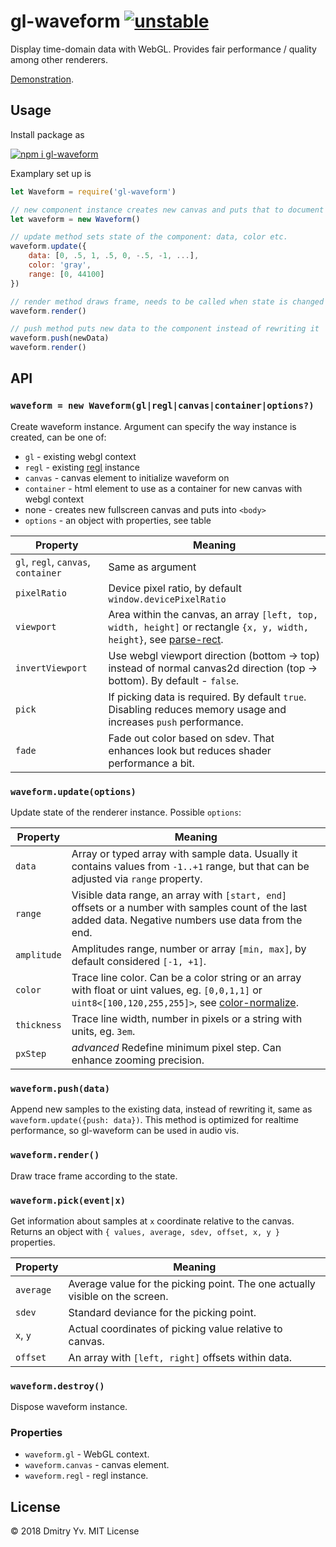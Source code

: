# gl-waveform [![unstable](https://img.shields.io/badge/stability-unstable-green.svg)](http://github.com/badges/stability-badges)

Display time-domain data with WebGL. Provides fair performance / quality among other renderers.

[Demonstration](https://a-vis.github.io/gl-waveform).

## Usage

Install package as

[![npm i gl-waveform](https://nodei.co/npm/gl-waveform.png?mini=true)](https://npmjs.org/package/gl-waveform/)

Examplary set up is

```js
let Waveform = require('gl-waveform')

// new component instance creates new canvas and puts that to document
let waveform = new Waveform()

// update method sets state of the component: data, color etc.
waveform.update({
	data: [0, .5, 1, .5, 0, -.5, -1, ...],
	color: 'gray',
	range: [0, 44100]
})

// render method draws frame, needs to be called when state is changed
waveform.render()

// push method puts new data to the component instead of rewriting it
waveform.push(newData)
waveform.render()
```

## API

### `waveform = new Waveform(gl|regl|canvas|container|options?)`

Create waveform instance. Argument can specify the way instance is created, can be one of:

* `gl` - existing webgl context
* `regl` - existing [regl](https://ghub.io/regl) instance
* `canvas` - canvas element to initialize waveform on
* `container` - html element to use as a container for new canvas with webgl context
* none - creates new fullscreen canvas and puts into `<body>`
* `options` - an object with properties, see table

Property | Meaning
---|---
`gl`, `regl`, `canvas`, `container` | Same as argument
`pixelRatio` | Device pixel ratio, by default `window.devicePixelRatio`
`viewport` 		| Area within the canvas, an array `[left, top, width, height]` or rectangle `{x, y, width, height}`, see [parse-rect](https://ghub.io/parse-rect).
`invertViewport` | Use webgl viewport direction (bottom → top) instead of normal canvas2d direction (top → bottom). By default - `false`.
`pick` | If picking data is required. By default `true`. Disabling reduces memory usage and increases `push` performance.
`fade` 			| Fade out color based on sdev. That enhances look but reduces shader performance a bit.

### `waveform.update(options)`

Update state of the renderer instance. Possible `options`:

Property | Meaning
---|---
`data`			| Array or typed array with sample data. Usually it contains values from `-1..+1` range, but that can be adjusted via `range` property.
`range`			| Visible data range, an array with `[start, end]` offsets or a number with samples count of the last added data. Negative numbers use data from the end.
`amplitude` 	| Amplitudes range, number or array `[min, max]`, by default considered `[-1, +1]`.
`color` 		| Trace line color. Can be a color string or an array with float or uint values, eg. `[0,0,1,1]` or `uint8<[100,120,255,255]>`, see [color-normalize](https://ghub.io/color-normalize).
`thickness` 	| Trace line width, number in pixels or a string with units, eg. `3em`.
`pxStep`        | <em>advanced</em> Redefine minimum pixel step. Can enhance zooming precision.

### `waveform.push(data)`

Append new samples to the existing data, instead of rewriting it, same as `waveform.update({push: data})`. This method is optimized for realtime performance, so gl-waveform can be used in audio vis.

### `waveform.render()`

Draw trace frame according to the state.

### `waveform.pick(event|x)`

Get information about samples at `x` coordinate relative to the canvas. Returns an object with `{ values, average, sdev, offset, x, y }` properties.

Property | Meaning
---|---
`average` | Average value for the picking point. The one actually visible on the screen.
`sdev` | Standard deviance for the picking point.
`x`, `y` | Actual coordinates of picking value relative to canvas.
`offset` | An array with `[left, right]` offsets within data.

### `waveform.destroy()`

Dispose waveform instance.

### Properties

* `waveform.gl` - WebGL context.
* `waveform.canvas` - canvas element.
* `waveform.regl` - regl instance.

<!-- TODO: benchmark -->

<!-- ### See also -->
<!-- * [audio-waveform](https://github.com/a-vis/audio-waveform) − extended waveform renderer for audio. -->

## License

© 2018 Dmitry Yv. MIT License
